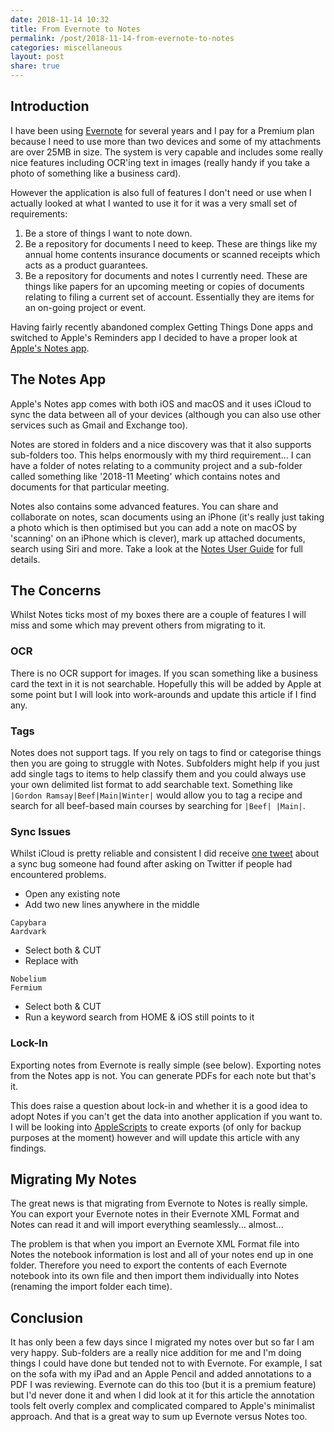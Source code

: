 ```yaml
---
date: 2018-11-14 10:32
title: From Evernote to Notes
permalink: /post/2018-11-14-from-evernote-to-notes
categories: miscellaneous
layout: post
share: true
---
```


## Introduction
I have been using [Evernote](https://www.evernote.com) for several years and I pay for a Premium plan because I need to use more than two devices and some of my attachments are over 25MB in size. The system is very capable and includes some really nice features including OCR'ing text in images (really handy if you take a photo of something like a business card).

However the application is also full of features I don't need or use when I actually looked at what I wanted to use it for it was a very small set of requirements:

1. Be a store of things I want to note down.
2. Be a repository for documents I need to keep. These are things like my annual home contents insurance documents or scanned receipts which acts as a product guarantees.
3. Be a repository for documents and notes I currently need. These are things like papers for an upcoming meeting or copies of documents relating to filing a current set of account. Essentially they are items for an on-going project or event.

Having fairly recently abandoned complex Getting Things Done apps and switched to Apple's Reminders app I decided to have a proper look at [Apple's Notes app](https://support.apple.com/en-gb/guide/notes/welcome/mac).

## The Notes App
Apple's Notes app comes with both iOS and macOS and it uses iCloud to sync the data between all of your devices (although you can also use other services such as Gmail and Exchange too).

Notes are stored in folders and a nice discovery was that it also supports sub-folders too. This helps enormously with my third requirement... I can have a folder of notes relating to a community project and a sub-folder called something like '2018-11 Meeting' which contains notes and documents for that particular meeting.

Notes also contains some advanced features. You can share and collaborate on notes, scan documents using an iPhone (it's really just taking a photo which is then optimised but you can add a note on macOS by 'scanning' on an iPhone which is clever), mark up attached documents, search using Siri and more. Take a look at the [Notes User Guide](https://support.apple.com/en-gb/guide/notes/welcome/mac) for full details.

## The Concerns
Whilst Notes ticks most of my boxes there are a couple of features I will miss and some which may prevent others from migrating to it.

### OCR

There is no OCR support for images. If you scan something like a business card the text in it is not searchable. Hopefully this will be added by Apple at some point but I will look into work-arounds and update this article if I find any.

### Tags

Notes does not support tags. If you rely on tags to find or categorise things then you are going to struggle with Notes. Subfolders might help if you just add single tags to items to help classify them and you could always use your own delimited list format to add searchable text. Something like `|Gordon Ramsay|Beef|Main|Winter|` would allow you to tag a recipe and search for all beef-based main courses by searching for `|Beef| |Main|`.

### Sync Issues

Whilst iCloud is pretty reliable and consistent I did receive [one tweet](https://twitter.com/varunorcv/status/1061491617603842049) about a sync bug someone had found after asking on Twitter if people had encountered problems.

* Open any existing note
* Add two new lines anywhere in the middle

```
Capybara
Aardvark
```

* Select both & CUT
* Replace with

```
Nobelium
Fermium
```

* Select both & CUT
* Run a keyword search from HOME & iOS still points to it

### Lock-In

Exporting notes from Evernote is really simple (see below). Exporting notes from the Notes app is not. You can generate PDFs for each note but that's it.

This does raise a question about lock-in and whether it is a good idea to adopt Notes if you can't get the data into another application if you want to. I will be looking into [AppleScripts](https://en.wikipedia.org/wiki/AppleScript) to create exports (of only for backup purposes at the moment) however and will update this article with any findings.

## Migrating My Notes
The great news is that migrating from Evernote to Notes is really simple. You can export your Evernote notes in their Evernote XML Format and Notes can read it and will import everything seamlessly... almost...

The problem is that when you import an Evernote XML Format file into Notes the notebook information is lost and all of your notes end up in one folder. Therefore you need to export the contents of each Evernote notebook into its own file and then import them individually into Notes (renaming the import folder each time).

## Conclusion
It has only been a few days since I migrated my notes over but so far I am very happy. Sub-folders are a really nice addition for me and I'm doing things I could have done but tended not to with Evernote. For example, I sat on the sofa with my iPad and an Apple Pencil and added annotations to a PDF I was reviewing. Evernote can do this too (but it is a premium feature) but I'd never done it and when I did look at it for this article the annotation tools felt overly complex and complicated compared to Apple's minimalist approach. And that is a great way to sum up Evernote versus Notes too.